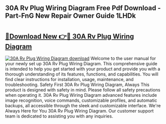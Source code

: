 ## 30A Rv Plug Wiring Diagram Free Pdf Download - Part-FnG New Repair Owner Guide 1LHDk

# <h2><a href="http://dfn7ii.blite.top/?on=30A+Rv+Plug+Wiring+Diagram">🔗Download New 👉🔴 30A Rv Plug Wiring Diagram</a></h2>

[![30A Rv Plug Wiring Diagram download](https://i.imgur.com/lujVjoI.png)](http://dfn7ii.blite.top/?on=30A+Rv+Plug+Wiring+Diagram)
Welcome to the user manual for your newly set up 30A Rv Plug Wiring Diagram. This comprehensive guide is intended to help you get started with your product and provide you with a thorough understanding of its features, functions, and capabilities. You will find clear instructions for installation, usage, maintenance, and troubleshooting. Safety First 30A Rv Plug Wiring Diagram, Always This product is designed with safety in mind. Please follow all safety precautions when operating it. 30A Rv Plug Wiring Diagram advanced features include image recognition, voice commands, customizable profiles, and automatic backups, all accessible through the sleek and customizable interface. We're Always Here for You 30A Rv Plug Wiring Diagram. Our customer support team is dedicated to assisting you with any inquiries.
